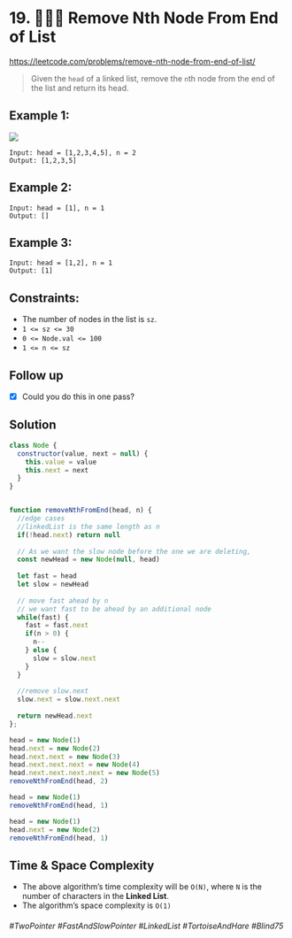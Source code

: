 # 19. 👩🏽‍🦯 Remove Nth Node From End of List
https://leetcode.com/problems/remove-nth-node-from-end-of-list/

> Given the `head` of a linked list, remove the `n`th node from the end of the list and return its head.

## Example 1:
![](https://assets.leetcode.com/uploads/2020/10/03/remove_ex1.jpg)
````
Input: head = [1,2,3,4,5], n = 2
Output: [1,2,3,5]
````
## Example 2:
````
Input: head = [1], n = 1
Output: []
````
## Example 3:
````
Input: head = [1,2], n = 1
Output: [1]
````
 

## Constraints:
- The number of nodes in the list is `sz`.
- `1 <= sz <= 30`
- `0 <= Node.val <= 100`
- `1 <= n <= sz`
 

## Follow up
- [x] Could you do this in one pass?

## Solution
````js
class Node {
  constructor(value, next = null) {
    this.value = value
    this.next = next
  }
}


function removeNthFromEnd(head, n) {
  //edge cases
  //linkedList is the same length as n
  if(!head.next) return null
  
  // As we want the slow node before the one we are deleting,
  const newHead = new Node(null, head)
  
  let fast = head
  let slow = newHead
  
  // move fast ahead by n
  // we want fast to be ahead by an additional node
  while(fast) {
    fast = fast.next
    if(n > 0) {
      n--
    } else {
      slow = slow.next
    }
  }
  
  //remove slow.next
  slow.next = slow.next.next
 
  return newHead.next
};

head = new Node(1)
head.next = new Node(2)
head.next.next = new Node(3)
head.next.next.next = new Node(4)
head.next.next.next.next = new Node(5)
removeNthFromEnd(head, 2)

head = new Node(1)
removeNthFromEnd(head, 1)

head = new Node(1)
head.next = new Node(2)
removeNthFromEnd(head, 1)
````
## Time & Space Complexity
- The above algorithm’s time complexity will be `O(N)`, where `N` is the number of characters in the <b>Linked List</b>.
- The algorithm’s space complexity is `O(1)` 

###### #TwoPointer #FastAndSlowPointer #LinkedList #TortoiseAndHare #Blind75
